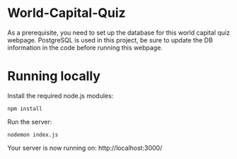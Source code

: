 # World-Capital-Quiz

As a prerequisite, you need to set up the database for this world capital quiz webpage.
PostgreSQL is used in this project, be sure to update the DB information in the code before running this webpage.


# Running locally
Install the required node.js modules:
```
npm install
```
Run the server:
```
nodemon index.js
```
Your server is now running on: http://localhost:3000/
